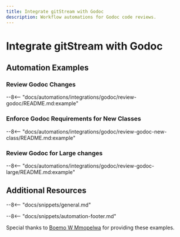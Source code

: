 ```yaml
---
title: Integrate gitStream with Godoc
description: Workflow automations for Godoc code reviews.
---
```

# Integrate gitStream with Godoc

## Automation Examples

### Review Godoc Changes

--8<-- "docs/automations/integrations/godoc/review-godoc/README.md:example"

### Enforce Godoc Requirements for New Classes

--8<-- "docs/automations/integrations/godoc/review-godoc-new-class/README.md:example"

### Review Godoc for Large changes

--8<-- "docs/automations/integrations/godoc/review-godoc-large/README.md:example"

## Additional Resources

--8<-- "docs/snippets/general.md"

--8<-- "docs/snippets/automation-footer.md"

Special thanks to [Boemo W Mmopelwa](https://github.com/xTrilton) for providing these examples.